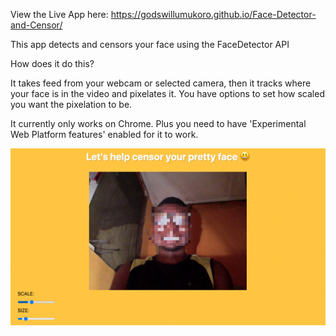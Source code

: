 View the Live App here: https://godswillumukoro.github.io/Face-Detector-and-Censor/

This app detects and censors your face using the FaceDetector API

How does it do this?

It takes feed from your webcam or selected camera, then it tracks where your face is in the video and pixelates it. 
You have options to set how scaled you want the pixelation to be.

It currently only works on Chrome. Plus you need to have 'Experimental Web Platform features' enabled for it to work.

![Face Detector and Censor Snapshot](/face-detector.png)
